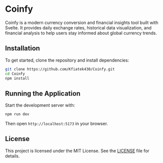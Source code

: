 # Coinfy

Coinfy is a modern currency conversion and financial insights tool built with Svelte. It provides daily exchange rates, historical data visualization, and financial analysis to help users stay informed about global currency trends.

## Installation

To get started, clone the repository and install dependencies:

```bash
git clone https://github.com/Kfiatek430/Coinfy.git
cd Coinfy
npm install
```

## Running the Application

Start the development server with:

```bash
npm run dev
```

Then open `http://localhost:5173` in your browser.

## License
This project is licensed under the MIT License. See the [LICENSE](LICENSE) file for details.